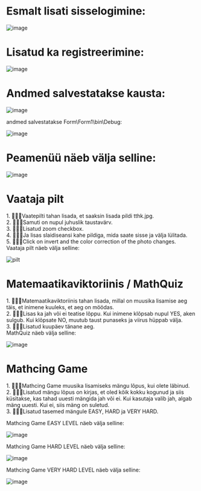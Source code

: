 <h1>Esmalt lisati sisselogimine:</h1>

![image](https://user-images.githubusercontent.com/93324363/195169107-a5310bf0-8864-417c-9355-10230276c171.png)

<h1>Lisatud ka registreerimine:</h1>

![image](https://user-images.githubusercontent.com/93324363/195172992-f09a84d9-8123-4f90-9e68-60fdd07ee6d2.png)

<h1>Andmed salvestatakse kausta:</h1>

![image](https://user-images.githubusercontent.com/93324363/195172898-76f68659-96ab-4f06-b7c9-d55fe356228d.png)

andmed salvestatakse Form\Form1\bin\Debug:

![image](https://user-images.githubusercontent.com/93324363/195170210-76c002de-c642-4f6a-b79f-881d51d16245.png)

<h1>Peamenüü näeb välja selline:</h1>

![image](https://user-images.githubusercontent.com/93324363/195640761-dc7a2568-194c-4afd-b036-3ed152a81d72.png)


<h1>Vaataja pilt</h1>
1. 👨🏼‍🔧Vaatepilti tahan lisada, et saaksin lisada pildi tthk.jpg. <br>
2. 👨🏼‍🔧Samuti on nupul juhuslik taustavärv. <br>
3. 👨🏼‍🔧Lisatud zoom checkbox.<br>
4. 👨🏼‍🔧Ja lisas slaidiseansi kahe pildiga, mida saate sisse ja välja lülitada.<br>
5. 👨🏼‍🔧Сlick on invert and the color correction of the photo changes.<br>
Vaataja pilt näeb välja selline:

![pilt](https://user-images.githubusercontent.com/93324363/195337485-e590a0e1-9c76-4b60-9fce-6181bc367f79.png)

<h1>Matemaatikaviktoriinis / MathQuiz</h1>
1. 👨🏼‍🔧Matemaatikaviktoriinis tahan lisada, millal on muusika lisamise aeg täis, et inimene kuuleks, et aeg on möödas.<br>
2. 👨🏼‍🔧Lisas ka jah või ei teatise lõppu. Kui inimene klõpsab nupul YES, aken sulgub. Kui klõpsate NO, muutub taust punaseks ja viirus hüppab välja.<br>
3. 👨🏼‍🔧Lisatud kuupäev tänane aeg.<br>
MathQuiz näeb välja selline:

![image](https://user-images.githubusercontent.com/93324363/195171729-e4039ff3-6454-42b2-86f7-db5fab67b842.png)


<h1>Mathcing Game</h1>
1. 👨🏼‍🔧Mathcing Game muusika lisamiseks mängu lõpus, kui olete läbinud.<br>
2. 👨🏼‍🔧Lisatud mängu lõpus on kirjas, et oled kõik kokku kogunud ja siis küsitakse, kas tahad uuesti mängida jah või ei. Kui kasutaja valib jah, algab mäng uuesti. Kui ei, siis mäng on suletud.<br>
3. 👨🏼‍🔧Lisatud tasemed mängule EASY, HARD ja VERY HARD.

Mathcing Game EASY LEVEL näeb välja selline:

![image](https://user-images.githubusercontent.com/93324363/195172222-a2f31400-d319-4182-a104-036400f96005.png)

Mathcing Game HARD LEVEL näeb välja selline:

![image](https://user-images.githubusercontent.com/93324363/195641427-d5822274-fa4e-4f73-ae4a-e1434c3bffdf.png)

Mathcing Game VERY HARD LEVEL näeb välja selline:

![image](https://user-images.githubusercontent.com/93324363/195641530-2b29105b-d240-48b4-a760-d05cff07142f.png)

